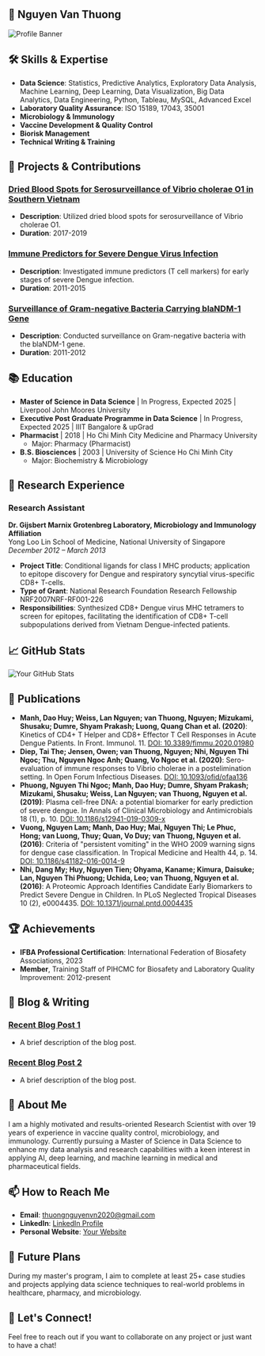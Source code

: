 ## 💼 Nguyen Van Thuong

![Profile Banner](URL_TO_YOUR_BANNER_IMAGE)

## 🛠 Skills & Expertise

- **Data Science**: Statistics, Predictive Analytics, Exploratory Data Analysis, Machine Learning, Deep Learning, Data Visualization, Big Data Analytics, Data Engineering, Python, Tableau, MySQL, Advanced Excel
- **Laboratory Quality Assurance**: ISO 15189, 17043, 35001
- **Microbiology & Immunology**
- **Vaccine Development & Quality Control**
- **Biorisk Management**
- **Technical Writing & Training**

## 🚀 Projects & Contributions

### [Dried Blood Spots for Serosurveillance of Vibrio cholerae O1 in Southern Vietnam](URL_TO_PROJECT_1)
- **Description**: Utilized dried blood spots for serosurveillance of Vibrio cholerae O1.
- **Duration**: 2017-2019

### [Immune Predictors for Severe Dengue Virus Infection](URL_TO_PROJECT_2)
- **Description**: Investigated immune predictors (T cell markers) for early stages of severe Dengue infection.
- **Duration**: 2011-2015

### [Surveillance of Gram-negative Bacteria Carrying blaNDM-1 Gene](URL_TO_PROJECT_3)
- **Description**: Conducted surveillance on Gram-negative bacteria with the blaNDM-1 gene.
- **Duration**: 2011-2012

## 📚 Education

- **Master of Science in Data Science** | In Progress, Expected 2025 | Liverpool John Moores University
- **Executive Post Graduate Programme in Data Science** | In Progress, Expected 2025 | IIIT Bangalore & upGrad
- **Pharmacist** | 2018 | Ho Chi Minh City Medicine and Pharmacy University
  - Major: Pharmacy (Pharmacist)
- **B.S. Biosciences** | 2003 | University of Science Ho Chi Minh City
  - Major: Biochemistry & Microbiology

## 🧪 Research Experience

### Research Assistant  
**Dr. Gijsbert Marnix Grotenbreg Laboratory, Microbiology and Immunology Affiliation**  
Yong Loo Lin School of Medicine, National University of Singapore  
*December 2012 – March 2013*  

- **Project Title**: Conditional ligands for class I MHC products; application to epitope discovery for Dengue and respiratory syncytial virus-specific CD8+ T-cells.  
- **Type of Grant**: National Research Foundation Research Fellowship NRF2007NRF-RF001-226  
- **Responsibilities**: Synthesized CD8+ Dengue virus MHC tetramers to screen for epitopes, facilitating the identification of CD8+ T-cell subpopulations derived from Vietnam Dengue-infected patients.

## 📈 GitHub Stats

![Your GitHub Stats](https://github-readme-stats.vercel.app/api?username=ThNgVN-DS&show_icons=true&theme=radical)

## 📝 Publications

- **Manh, Dao Huy; Weiss, Lan Nguyen; van Thuong, Nguyen; Mizukami, Shusaku; Dumre, Shyam Prakash; Luong, Quang Chan et al. (2020)**: Kinetics of CD4+ T Helper and CD8+ Effector T Cell Responses in Acute Dengue Patients. In Front. Immunol. 11. [DOI: 10.3389/fimmu.2020.01980](https://doi.org/10.3389/fimmu.2020.01980)
- **Diep, Tai The; Jensen, Owen; van Thuong, Nguyen; Nhi, Nguyen Thi Ngoc; Thu, Nguyen Ngoc Anh; Quang, Vo Ngoc et al. (2020)**: Sero-evaluation of immune responses to Vibrio cholerae in a postelimination setting. In Open Forum Infectious Diseases. [DOI: 10.1093/ofid/ofaa136](https://doi.org/10.1093/ofid/ofaa136)
- **Phuong, Nguyen Thi Ngoc; Manh, Dao Huy; Dumre, Shyam Prakash; Mizukami, Shusaku; Weiss, Lan Nguyen; van Thuong, Nguyen et al. (2019)**: Plasma cell-free DNA: a potential biomarker for early prediction of severe dengue. In Annals of Clinical Microbiology and Antimicrobials 18 (1), p. 10. [DOI: 10.1186/s12941-019-0309-x](https://doi.org/10.1186/s12941-019-0309-x)
- **Vuong, Nguyen Lam; Manh, Dao Huy; Mai, Nguyen Thi; Le Phuc, Hong; van Luong, Thuy; Quan, Vo Duy; van Thuong, Nguyen et al. (2016)**: Criteria of "persistent vomiting" in the WHO 2009 warning signs for dengue case classification. In Tropical Medicine and Health 44, p. 14. [DOI: 10.1186/s41182-016-0014-9](https://doi.org/10.1186/s41182-016-0014-9)
- **Nhi, Dang My; Huy, Nguyen Tien; Ohyama, Kaname; Kimura, Daisuke; Lan, Nguyen Thi Phuong; Uchida, Leo; van Thuong, Nguyen et al. (2016)**: A Proteomic Approach Identifies Candidate Early Biomarkers to Predict Severe Dengue in Children. In PLoS Neglected Tropical Diseases 10 (2), e0004435. [DOI: 10.1371/journal.pntd.0004435](https://doi.org/10.1371/journal.pntd.0004435)

## 🏆 Achievements

- **IFBA Professional Certification**: International Federation of Biosafety Associations, 2023
- **Member**, Training Staff of PIHCMC for Biosafety and Laboratory Quality Improvement: 2012-present

## 📝 Blog & Writing

### [Recent Blog Post 1](URL_TO_BLOG_POST_1)
- A brief description of the blog post.

### [Recent Blog Post 2](URL_TO_BLOG_POST_2)
- A brief description of the blog post.

## 🌟 About Me

I am a highly motivated and results-oriented Research Scientist with over 19 years of experience in vaccine quality control, microbiology, and immunology. Currently pursuing a Master of Science in Data Science to enhance my data analysis and research capabilities with a keen interest in applying AI, deep learning, and machine learning in medical and pharmaceutical fields.

## 📫 How to Reach Me

- **Email**: thuongnguyenvn2020@gmail.com
- **LinkedIn**: [LinkedIn Profile](https://www.linkedin.com/in/nguyen-van-thuong-04582360/)
- **Personal Website**: [Your Website](URL_TO_YOUR_WEBSITE)

## 🧠 Future Plans

During my master's program, I aim to complete at least 25+ case studies and projects applying data science techniques to real-world problems in healthcare, pharmacy, and microbiology.

## 💬 Let's Connect!

Feel free to reach out if you want to collaborate on any project or just want to have a chat!
